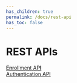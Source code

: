 ```yaml
---
has_children: true
permalink: /docs/rest-api
has_toc: false 
---
```

# REST APIs


[Enrollment API](Enrollment-API.md)  
[Authentication API](Authentication-API.md)
